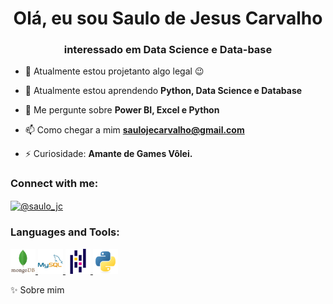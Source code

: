 <h1 align="center">Olá, eu sou Saulo de Jesus Carvalho</h1>
<h3 align="center">interessado em Data Science e Data-base</h3>

-  🔭 Atualmente estou projetanto algo legal 😉

- 🌱 Atualmente estou aprendendo **Python, Data Science e Database**

- 💬 Me pergunte sobre **Power BI, Excel e Python**

- 📫 Como chegar a mim **saulojecarvalho@gmail.com**

- ⚡ Curiosidade: **Amante de Games Vôlei.**

<h3 align="left">Connect with me:</h3>
<p align="left">
<a href="https://instagram.com/@saulo_jc" target="blank"><img align="center" src="https://raw.githubusercontent.com/rahuldkjain/github-profile-readme-generator/master/src/images/icons/Social/instagram.svg" alt="@saulo_jc" height="30" width="40" /></a>
</p>

<h3 align="left">Languages and Tools:</h3>
<p align="left"> <a href="https://www.mongodb.com/" target="_blank" rel="noreferrer"> <img src="https://raw.githubusercontent.com/devicons/devicon/master/icons/mongodb/mongodb-original-wordmark.svg" alt="mongodb" width="40" height="40"/> </a> <a href="https://www.mysql.com/" target="_blank" rel="noreferrer"> <img src="https://raw.githubusercontent.com/devicons/devicon/master/icons/mysql/mysql-original-wordmark.svg" alt="mysql" width="40" height="40"/> </a> <a href="https://pandas.pydata.org/" target="_blank" rel="noreferrer"> <img src="https://raw.githubusercontent.com/devicons/devicon/2ae2a900d2f041da66e950e4d48052658d850630/icons/pandas/pandas-original.svg" alt="pandas" width="40" height="40"/> </a> <a href="https://www.python.org" target="_blank" rel="noreferrer"> <img src="https://raw.githubusercontent.com/devicons/devicon/master/icons/python/python-original.svg" alt="python" width="40" height="40"/> </a> </p>

✨ Sobre mim

<!---
- 👋 Ola, Prazer Sou Saulo de Jesus Carvalho
- 👀 Interressad
- 🌱 Atualmente estou aprendendo Python e data analytics
- 💞️ I’m looking to collaborate on ...
- 📫 How to reach me ...
- 😄 Pronouns: ...
- ⚡ Fun fact: ...


SauloJCarvalho/SauloJCarvalho is a ✨ special ✨ repository because its `README.md` (this file) appears on your GitHub profile.
You can click the Preview link to take a look at your changes.
--->
